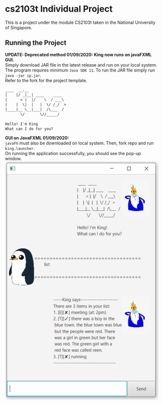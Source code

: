 # cs2103t Individual Project

This is a project under the module CS2103t taken in the National University of Singapore.

## Running the Project
<strong>UPDATE: Deprecated method 01/09/2020: King now runs on javaFXML GUI.</strong>\
Simply download JAR file in the latest release and run on your local system.\
The program requires minimum `Java SDK 11`. To run the JAR file simply run `java -jar ip.jar`. \
Refer to the fork for the project template.

   ```
   ____  __.__
  |    |/ _|__| ____    ____
  |      < |  |/    \  / ___\
  |    |  \|  |   |  \/ /_/  >
  |____|__ \__|___|  /\___  /
          \/       \//_____/
  
  Hello! I'm King
  What can I do for you?
   ```
<strong>GUI on JavaFXML 01/09/2020: </strong>
<br> `javaFX` must also be downloaded on local system. Then, fork repo and run `king.launcher`.\
On running the application successfully, you should see the pop-up window.
![GUI v0.1](data/images/king_gui_v0.1.PNG)
